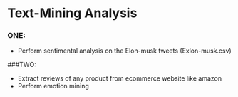 # Text-Mining Analysis

### ONE:
- Perform sentimental analysis on the Elon-musk tweets (Exlon-musk.csv)

###TWO:
- Extract reviews of any product from ecommerce website like amazon
- Perform emotion mining
